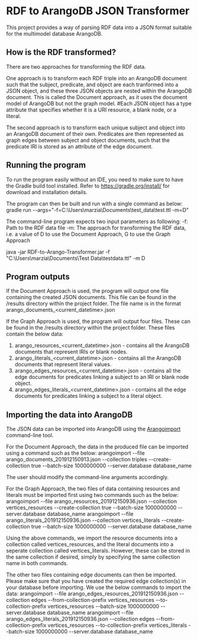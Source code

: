 # RDF to ArangoDB JSON Transformer

This project provides a way of parsing RDF data into a JSON format suitable for the multimodel database ArangoDB.

## How is the RDF transformed?

There are two approaches for transforming the RDF data. 

One approach is to transform each RDF triple into an ArangoDB document such that 
the subject, predicate, and object are each tranformed into a JSON object, and 
these three JSON objects are nested within the ArangoDB document. 
This is called the Document approach, as it uses the document model of ArangoDB 
but not the graph model.
#Each JSON object has a type attribute that specifies whether it is a URI resource, a blank node, or a literal. 

The second approach is to transform each unique subject and object into an ArangoDB document of their own.
Predicates are then represented as graph edges between subject and object documents, 
such that the predicate IRI is stored as an attribute of the edge document.

## Running the program

To run the program easily without an IDE, you need to make sure to have the Gradle build tool installed. 
Refer to https://gradle.org/install/ for download and installation details.

The program can then be built and run with a single command as below:
    gradle run --args="-f=C:\Users\marzia\Documents\test_data\test.ttl -m=D"

The command-line program expects two input parameters as following:
-f: Path to the RDF data file
-m: The approach for transforming the RDF data, i.e. a value of D to use the Document Approach, G to use the Graph Approach

java -jar RDF-to-Arango-Transformer.jar -f "C:\Users\marzia\Documents\Test Data\testdata.ttl" -m D

## Program outputs

If the Document Approach is used, the program will output one file containing the created JSON documents.
This file can be found in the /results directory within the project folder. The file name is in the format
arango_documents_<current_datetime>.json 

If the Graph Approach is used, the program will output four files. These can be found in the /results directory within the project folder.
These files contain the below data:
1. arango_resources_<current_datetime>.json - contains all the ArangoDB documents that represent IRIs or blank nodes.
2. arango_literals_<current_datetime>.json - contains all the ArangoDB documents that represent literal values.
3. arango_edges_resources_<current_datetime>.json - contains all the edge documents for predicates linking a subject to an IRI or blank node object.
4. arango_edges_literals_<current_datetime>.json - contains all the edge documents for predicates linking a subject to a literal object.

## Importing the data into ArangoDB

The JSON data can be imported into ArangoDB using the [Arangoimport](https://www.arangodb.com/docs/stable/programs-arangoimport-examples-json.html) command-line tool.

For the Document Approach, the data in the produced file can be imported using a command such as the below:
arangoimport --file arango_documents_201912150913.json --collection triples --create-collection true 
--batch-size 1000000000 --server.database database_name

The user should modify the command-line arguments accordingly. 

For the Graph Approach, the two files of data containing resources and literals must be imported first using two commands such as the below:
arangoimport --file arango_resources_201912150936.json --collection vertices_resources --create-collection true 
--batch-size 1000000000 --server.database database_name
arangoimport --file arango_literals_201912150936.json --collection vertices_literals --create-collection true 
--batch-size 1000000000 --server.database database_name

Using the above commands, we import the resource documents into a collection called vertices_resources, and the literal documents into a seperate
collection called vertices_literals. However, these can be stored in the same collection if desired, simply by specifying the same collection name
in both commands.

The other two files containing edge documents can then be imported. Please make sure that you have created the required edge collection(s) in your
database before importing. We use the below commands to import the data:
arangoimport --file arango_edges_resources_201912150936.json --collection edges --from-collection-prefix vertices_resources 
--to-collection-prefix vertices_resources --batch-size 1000000000 --server.database database_name
arangoimport --file arango_edges_literals_201912150936.json --collection edges --from-collection-prefix vertices_resources 
--to-collection-prefix vertices_literals --batch-size 1000000000 --server.database database_name



